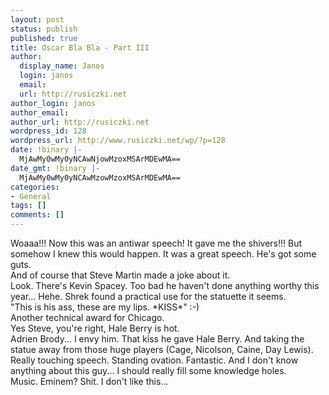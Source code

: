 ```yaml
---
layout: post
status: publish
published: true
title: Oscar Bla Bla - Part III
author:
  display_name: Janos
  login: janos
  email: 
  url: http://rusiczki.net
author_login: janos
author_email: 
author_url: http://rusiczki.net
wordpress_id: 128
wordpress_url: http://www.rusiczki.net/wp/?p=128
date: !binary |-
  MjAwMy0wMy0yNCAwNjowMzoxMSArMDEwMA==
date_gmt: !binary |-
  MjAwMy0wMy0yNCAwMzowMzoxMSArMDEwMA==
categories:
- General
tags: []
comments: []
---
```

<p>Woaaa!!! Now this was an antiwar speech! It gave me the shivers!!! But somehow I knew this would happen. It was a great speech. He's got some guts.<br />
And of course that Steve Martin made a joke about it.<br />
Look. There's Kevin Spacey. Too bad he haven't done anything worthy this year... Hehe. Shrek found a practical use for the statuette it seems.<br />
"This is his ass, these are my lips. *KISS*" :-)<br />
Another technical award for Chicago.<br />
Yes Steve, you're right, Hale Berry is hot.<br />
Adrien Brody... I envy him. That kiss he gave Hale Berry. And taking the statue away from those huge players (Cage, Nicolson, Caine, Day Lewis). Really touching speech. Standing ovation. Fantastic. And I don't know anything about this guy... I should really fill some knowledge holes.<br />
Music. Eminem? Shit. I don't like this...</p>

